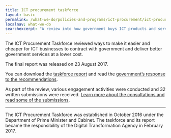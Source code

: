 ```yaml
---
title: ICT procurement taskforce
layout: basic
permalink: /what-we-do/policies-and-programs/ict-procurement/ict-procurement-review/
localnav: what-we-do
searchexcerpt: "A review into how government buys ICT products and services began in October 2016 and the report was delivered in August 2017."
---
```


The ICT Procurement Taskforce reviewed ways to make it easier and cheaper for ICT businesses to contract with government and deliver better government services at a lower cost.  

The final report was released on 23 August 2017.

You can download the [taskforce report](https://dta-www-drupal-20180130215411153400000001.s3.ap-southeast-2.amazonaws.com/s3fs-public/files/taskforce-report/ICT-procurement-taskforce-report_WCAG.pdf) and read the [government’s response to the recommendations](https://beta.dta.gov.au/help-and-advice/ict-procurement/transforming-digital-sourcing/ict-procurement-taskforce-report/government-response-taskforce-report).

As part of the review, various engagement activities were conducted and 32 written submissions were received. [Learn more about the consultations and read some of the submissions](http://ict-procurement.digital.gov.au/).

***

The ICT Procurement Taskforce was established in October 2016 under the Department of Prime Minister and Cabinet. The taskforce and its report became the responsibility of the Digital Transformation Agency in February 2017.
